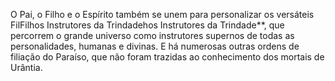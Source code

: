 ﻿O Pai, o Filho e o Espírito também se unem para personalizar os versáteis FilFilhos Instrutores da Trindadehos Instrutores da Trindade**, que percorrem o grande universo como instrutores supernos de todas as personalidades, humanas e divinas. E há numerosas outras ordens de filiação do Paraíso, que não foram trazidas ao conhecimento dos mortais de Urântia.